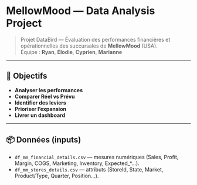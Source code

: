 # MellowMood — Data Analysis Project

> Projet DataBird — Évaluation des performances financières et opérationnelles des succursales de **MellowMood** (USA).  
> Équipe : **Ryan**, **Élodie**, **Cyprien**, **Marianne**

---

## 🎯 Objectifs
- **Analyser les performances** 
- **Comparer Réel vs Prévu** 
- **Identifier des leviers** 
- **Prioriser l’expansion** 
- **Livrer un dashboard** 

---

## 📦 Données (inputs)
- `df_mm_financial_details.csv` — mesures numériques (Sales, Profit, Margin, COGS, Marketing, Inventory, Expected_*…).
- `df_mm_stores_details.csv` — attributs (StoreId, State, Market, Product/Type, Quarter, Position…).